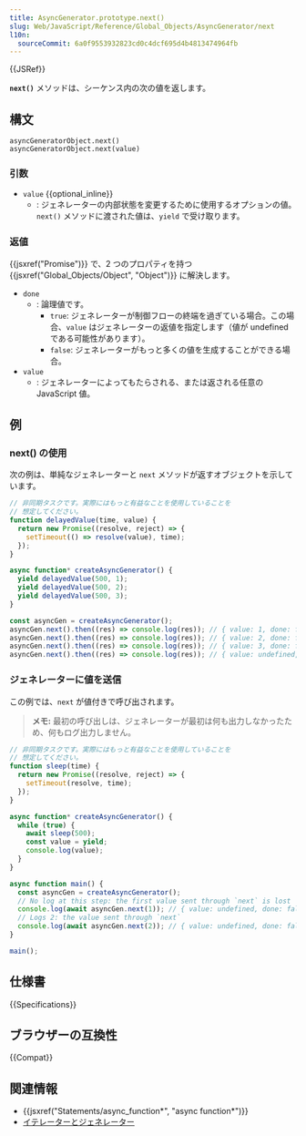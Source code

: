 ```yaml
---
title: AsyncGenerator.prototype.next()
slug: Web/JavaScript/Reference/Global_Objects/AsyncGenerator/next
l10n:
  sourceCommit: 6a0f9553932823cd0c4dcf695d4b4813474964fb
---
```


{{JSRef}}

**`next()`** メソッドは、シーケンス内の次の値を返します。

## 構文

```js-nolint
asyncGeneratorObject.next()
asyncGeneratorObject.next(value)
```

### 引数

- `value` {{optional_inline}}
  - : ジェネレーターの内部状態を変更するために使用するオプションの値。`next()` メソッドに渡された値は、`yield` で受け取ります。

### 返値

{{jsxref("Promise")}} で、2 つのプロパティを持つ {{jsxref("Global_Objects/Object", "Object")}} に解決します。

- `done`
  - : 論理値です。
    - `true`: ジェネレーターが制御フローの終端を過ぎている場合。この場合、`value` はジェネレーターの返値を指定します（値が undefined である可能性があります）。
    - `false`: ジェネレーターがもっと多くの値を生成することができる場合。
- `value`
  - : ジェネレーターによってもたらされる、または返される任意の JavaScript 値。

## 例

### next() の使用

次の例は、単純なジェネレーターと `next` メソッドが返すオブジェクトを示しています。

```js
// 非同期タスクです。実際にはもっと有益なことを使用していることを
// 想定してください。
function delayedValue(time, value) {
  return new Promise((resolve, reject) => {
    setTimeout(() => resolve(value), time);
  });
}

async function* createAsyncGenerator() {
  yield delayedValue(500, 1);
  yield delayedValue(500, 2);
  yield delayedValue(500, 3);
}

const asyncGen = createAsyncGenerator();
asyncGen.next().then((res) => console.log(res)); // { value: 1, done: false }
asyncGen.next().then((res) => console.log(res)); // { value: 2, done: false }
asyncGen.next().then((res) => console.log(res)); // { value: 3, done: false }
asyncGen.next().then((res) => console.log(res)); // { value: undefined, done: true }
```

### ジェネレーターに値を送信

この例では、`next` が値付きで呼び出されます。

> **メモ:** 最初の呼び出しは、ジェネレーターが最初は何も出力しなかったため、何もログ出力しません。

```js
// 非同期タスクです。実際にはもっと有益なことを使用していることを
// 想定してください。
function sleep(time) {
  return new Promise((resolve, reject) => {
    setTimeout(resolve, time);
  });
}

async function* createAsyncGenerator() {
  while (true) {
    await sleep(500);
    const value = yield;
    console.log(value);
  }
}

async function main() {
  const asyncGen = createAsyncGenerator();
  // No log at this step: the first value sent through `next` is lost
  console.log(await asyncGen.next(1)); // { value: undefined, done: false }
  // Logs 2: the value sent through `next`
  console.log(await asyncGen.next(2)); // { value: undefined, done: false }
}

main();
```

## 仕様書

{{Specifications}}

## ブラウザーの互換性

{{Compat}}

## 関連情報

- {{jsxref("Statements/async_function*", "async function*")}}
- [イテレーターとジェネレーター](/ja/docs/Web/JavaScript/Guide/Iterators_and_generators)
